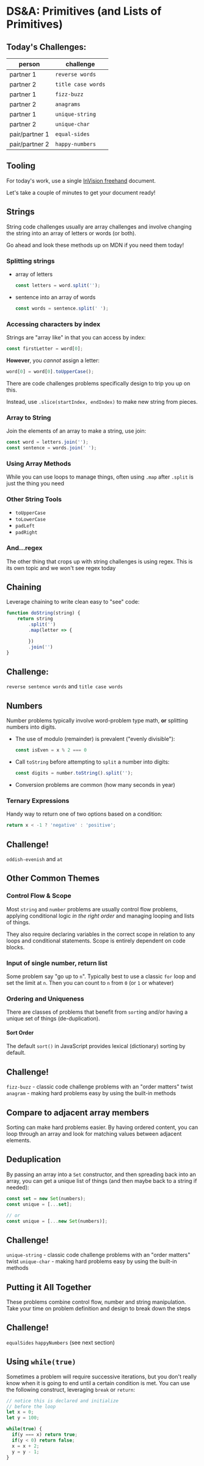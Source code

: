 DS&A: Primitives (and Lists of Primitives)
===

## Today's Challenges:

person | challenge
---|---
partner 1 | `reverse words`
partner 2 | `title case words`
partner 1 | `fizz-buzz`
partner 2 | `anagrams`
partner 1 | `unique-string`
partner 2 | `unique-char`
pair/partner 1 | `equal-sides`
pair/partner 2 | `happy-numbers`

## Tooling

For today's work, use a single [InVision freehand](invisionapp.com) document.

Let's take a couple of minutes to get your document ready!

## Strings

String code challenges usually are array challenges and involve changing the string into an array of letters or words (or both).

Go ahead and look these methods up on MDN if you need them today!

### Splitting strings

* array of letters
  ```js
  const letters = word.split('');
  ```
* sentence into an array of words
  ```js
  const words = sentence.split(' ');
  ```

### Accessing characters by index

Strings are "array like" in that you can access by index:
```js
const firstLetter = word[0];
```

**However**, you _cannot_ assign a letter:
```js
word[0] = word[0].toUpperCase();
```

There are code challenges problems specifically design to trip you up on this.

Instead, use `.slice(startIndex, endIndex)` to make new string from pieces.

### Array to String

Join the elements of an array to make a string, use join:
```js
const word = letters.join('');
const sentence = words.join(' ');
```

### Using Array Methods

While you can use loops to manage things, often using `.map` after `.split` is just the thing you need

### Other String Tools

* `toUpperCase`
* `toLowerCase`
* `padLeft`
* `padRight`

### And...regex

The other thing that crops up with string challenges is using regex. This is its own topic and we won't see regex today

## Chaining

Leverage chaining to write clean easy to "see" code:

```js
function doString(string) {
    return string
        .split('')
        .map(letter => {

        })
        .join('')
}
```

## Challenge:

`reverse sentence words` and `title case words`

## Numbers

Number problems typically involve word-problem type math, **or** splitting numbers into digits.

* The use of modulo (remainder) is prevalent ("evenly divisible"):
  ```js
  const isEven = x % 2 === 0
  ```
* Call `toString` before attempting to `split` a number into digits:
  ```js
  const digits = number.toString().split('');
  ```
* Conversion problems are common (how many seconds in year)

### Ternary Expressions

Handy way to return one of two options based on a condition:

```js
return x < -1 ? 'negative' : 'positive';
```

## Challenge!

`oddish-evenish` and `at`

## Other Common Themes

### Control Flow & Scope

Most `string` and `number` problems are usually control flow problems, applying conditional logic _in the right order_ and managing looping and lists of things.

They also require declaring variables in the correct scope in relation to any loops and conditional statements. Scope is entirely dependent on code blocks. 

### Input of single number, return list

Some problem say "go up to `n`". Typically best to use a classic `for` loop and set the limit at `n`. Then you can count to `n` from `0` (or `1` or whatever)

### Ordering and Uniqueness

There are classes of problems that benefit from `sort`ing and/or having a unique set of things (de-duplication).

#### Sort Order

The default `sort()` in JavaScript provides lexical (dictionary) sorting by default.

## Challenge!

`fizz-buzz` - classic code challenge problems with an "order matters" twist
`anagram` - making hard problems easy by using the built-in methods

## Compare to adjacent array members

Sorting can make hard problems easier. By having ordered content, you can loop through an array and look for matching values between adjacent elements.

## Deduplication
By passing an array into a `Set` constructor, and then spreading back into an array, you can get a unique list of things (and then maybe back to a string if needed):

```js
const set = new Set(numbers);
const unique = [...set];

// or
const unique = [...new Set(numbers)];
```

## Challenge!

`unique-string` - classic code challenge problems with an "order matters" twist
`unique-char` - making hard problems easy by using the built-in methods

## Putting it All Together

These problems combine control flow, number and string manipulation. Take your time on problem definition and design to break down the steps

## Challenge!

`equalSides`
`happyNumbers` (see next section)

## Using `while(true)`

Sometimes a problem will require successive iterations, but you don't really know when it is going to end until a certain condition is met. You can use the following construct, leveraging `break` or `return`:

```js
// notice this is declared and initialize 
// before the loop
let x = 0;
let y = 100;

while(true) {
  if(y === x) return true;
  if(y < 0) return false;
  x = x + 2;
  y = y - 1;
}

```




